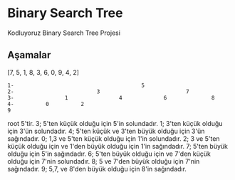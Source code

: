 # Binary Search Tree

Kodluyoruz Binary Search Tree Projesi

## Aşamalar

[7, 5, 1, 8, 3, 6, 0, 9, 4, 2]

```
1-                                        5
2-                          3                           7
3-                1                4             6              8
4-          0          2                                              9
```

root 5'tir.
3; 5'ten küçük olduğu için 5'in solundadır.
1; 3'ten küçük olduğu için 3'ün solundadır.
4; 5'ten küçük ve 3'ten büyük olduğu için 3'ün sağındadır.
0; 1,3 ve 5'ten küçük olduğu için 1'in solundadır.
2; 3 ve 5'ten küçük olduğu için ve 1'den büyük olduğu için 1'in sağındadır.
7; 5'ten büyük olduğu için 5'in sağındadır.
6; 5'ten büyük olduğu için ve 7'den küçük olduğu için 7'nin solundadır.
8; 5 ve 7'den büyük olduğu için 7'nin sağındadır.
9; 5,7, ve 8'den büyük olduğu için 8'in sağındadır.
